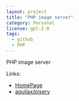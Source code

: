 ```yaml
---
layout: project
title: "PHP image server"
category: Personal
license: gpl-2.0
tags:
  - github
  - PHP
---
```


PHP image server

Links:

* [HomePage](http://dev.horemag.net)
* [aquilax/piserv](https://github.com/aquilax/piserv)
